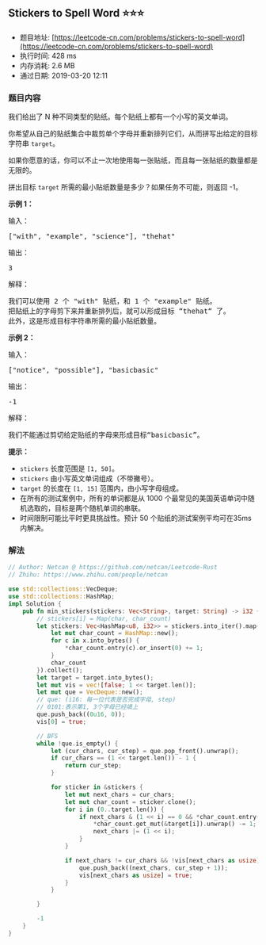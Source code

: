 ## Stickers to Spell Word :star::star::star:
- 题目地址: [https://leetcode-cn.com/problems/stickers-to-spell-word](https://leetcode-cn.com/problems/stickers-to-spell-word)
- 执行时间: 428 ms 
- 内存消耗: 2.6 MB
- 通过日期: 2019-03-20 12:11

### 题目内容
<p>我们给出了 N 种不同类型的贴纸。每个贴纸上都有一个小写的英文单词。</p>

<p>你希望从自己的贴纸集合中裁剪单个字母并重新排列它们，从而拼写出给定的目标字符串 <code>target</code>。</p>

<p>如果你愿意的话，你可以不止一次地使用每一张贴纸，而且每一张贴纸的数量都是无限的。</p>

<p>拼出目标 <code>target</code> 所需的最小贴纸数量是多少？如果任务不可能，则返回 -1。</p>



<p><strong>示例 1：</strong></p>

<p>输入：</p>

<pre>["with", "example", "science"], "thehat"
</pre>

<p>输出：</p>

<pre>3
</pre>

<p>解释：</p>

<pre>我们可以使用 2 个 "with" 贴纸，和 1 个 "example" 贴纸。
把贴纸上的字母剪下来并重新排列后，就可以形成目标 “thehat“ 了。
此外，这是形成目标字符串所需的最小贴纸数量。
</pre>

<p><strong>示例 2：</strong></p>

<p>输入：</p>

<pre>["notice", "possible"], "basicbasic"
</pre>

<p>输出：</p>

<pre>-1
</pre>

<p>解释：</p>

<pre>我们不能通过剪切给定贴纸的字母来形成目标“basicbasic”。
</pre>



<p><strong>提示：</strong></p>

<ul>
	<li><code>stickers</code> 长度范围是 <code>[1, 50]</code>。</li>
	<li><code>stickers</code> 由小写英文单词组成（不带撇号）。</li>
	<li><code>target</code> 的长度在 <code>[1, 15]</code> 范围内，由小写字母组成。</li>
	<li>在所有的测试案例中，所有的单词都是从 1000 个最常见的美国英语单词中随机选取的，目标是两个随机单词的串联。</li>
	<li>时间限制可能比平时更具挑战性。预计 50 个贴纸的测试案例平均可在35ms内解决。</li>
</ul>




### 解法
```rust
// Author: Netcan @ https://github.com/netcan/Leetcode-Rust
// Zhihu: https://www.zhihu.com/people/netcan

use std::collections::VecDeque;
use std::collections::HashMap;
impl Solution {
    pub fn min_stickers(stickers: Vec<String>, target: String) -> i32 {
        // stickers[i] = Map(char, char_count)
        let stickers: Vec<HashMap<u8, i32>> = stickers.into_iter().map(|x| {
            let mut char_count = HashMap::new();
            for c in x.into_bytes() {
                *char_count.entry(c).or_insert(0) += 1;
            }
            char_count
        }).collect();
        let target = target.into_bytes();
        let mut vis = vec![false; 1 << target.len()];
        let mut que = VecDeque::new();
        // que: (i16: 每一位代表是否完成字母, step)
        // 0101:表示第1, 3个字母已经填上
        que.push_back((0u16, 0));
        vis[0] = true;

        // BFS
        while !que.is_empty() {
            let (cur_chars, cur_step) = que.pop_front().unwrap();
            if cur_chars == (1 << target.len()) - 1 {
                return cur_step;
            }

            for sticker in &stickers {
                let mut next_chars = cur_chars;
                let mut char_count = sticker.clone();
                for i in (0..target.len()) {
                    if next_chars & (1 << i) == 0 && *char_count.entry(target[i]).or_insert(0) > 0 {
                        *char_count.get_mut(&target[i]).unwrap() -= 1;
                        next_chars |= (1 << i);
                    }
                }

                if next_chars != cur_chars && !vis[next_chars as usize] {
                    que.push_back((next_chars, cur_step + 1));
                    vis[next_chars as usize] = true;
                }
            }

        }

        -1
    }
}


```

